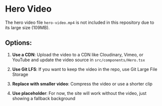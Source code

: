 # Hero Video

The hero video file `hero-video.mp4` is not included in this repository due to its large size (109MB).

## Options:

1. **Use a CDN**: Upload the video to a CDN like Cloudinary, Vimeo, or YouTube and update the video source in `src/components/Hero.tsx`

2. **Use Git LFS**: If you want to keep the video in the repo, use Git Large File Storage

3. **Replace with smaller video**: Compress the video or use a shorter clip

4. **Use placeholder**: For now, the site will work without the video, just showing a fallback background